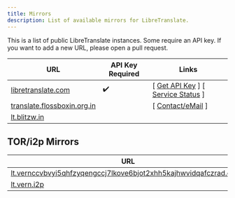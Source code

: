 ```yaml
---
title: Mirrors
description: List of available mirrors for LibreTranslate.
---
```


This is a list of public LibreTranslate instances. Some require an API key. If you want to add a new URL, please open a pull request.

| URL                                                                 | API Key Required | Links                                                                                                         |
| ------------------------------------------------------------------- | ---------------- | ------------------------------------------------------------------------------------------------------------- |
| [libretranslate.com](https://libretranslate.com)                    | ✔️             | [ [Get API Key](https://portal.libretranslate.com) ] [ [Service Status](https://status.libretranslate.com/) ] |
| [translate.flossboxin.org.in](https://translate.flossboxin.org.in/) |                  | [ [Contact/eMail](mailto:dev@flossboxin.org.in) ]                                                             |
| [lt.blitzw.in](https://lt.blitzw.in/)                               |                  |                                                                                                               |

## TOR/i2p Mirrors

| URL                                                                                                                                            |
| ---------------------------------------------------------------------------------------------------------------------------------------------- |
| [lt.vernccvbvyi5qhfzyqengccj7lkove6bjot2xhh5kajhwvidqafczrad.onion](http://lt.vernccvbvyi5qhfzyqengccj7lkove6bjot2xhh5kajhwvidqafczrad.onion/) |
| [lt.vern.i2p](http://vernf45n7mxwqnp5riaax7p67pwcl7wcefdcnqqvim7ckdx4264a.b32.i2p/)                                                            |